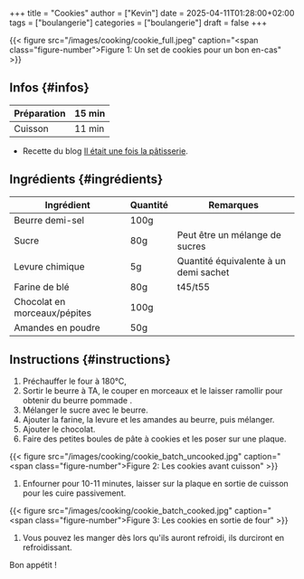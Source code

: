 +++
title = "Cookies"
author = ["Kevin"]
date = 2025-04-11T01:28:00+02:00
tags = ["boulangerie"]
categories = ["boulangerie"]
draft = false
+++

<a id="figure--Plein de cookies"></a>

{{< figure src="/images/cooking/cookie_full.jpeg" caption="<span class=\"figure-number\">Figure 1: </span>Un set de cookies pour un bon en-cas" >}}


## Infos {#infos}

| Préparation | 15 min |
|-------------|--------|
| Cuisson     | 11 min |

-   Recette du blog [Il était une fois la pâtisserie](https://www.iletaitunefoislapatisserie.com/2015/09/cookies-sans-oeufs.html).


## Ingrédients {#ingrédients}

| Ingrédient                   | Quantité | Remarques                             |
|------------------------------|----------|---------------------------------------|
| Beurre demi-sel              | 100g     |                                       |
| Sucre                        | 80g      | Peut être un mélange de sucres        |
| Levure chimique              | 5g       | Quantité équivalente à un demi sachet |
| Farine de blé                | 80g      | t45/t55                               |
| Chocolat en morceaux/pépites | 100g     |                                       |
| Amandes en poudre            | 50g      |                                       |


## Instructions {#instructions}

1.  Préchauffer le four à 180°C,
2.  Sortir le beurre à TA, le couper en morceaux et le laisser ramollir pour obtenir du beurre pommade .
3.  Mélanger le sucre avec le beurre.
4.  Ajouter la farine, la levure et les amandes au beurre, puis mélanger.
5.  Ajouter le chocolat.
6.  Faire des petites boules de pâte à cookies et les poser sur une plaque.

<a id="figure--Boules de cookie"></a>

{{< figure src="/images/cooking/cookie_batch_uncooked.jpg" caption="<span class=\"figure-number\">Figure 2: </span>Les cookies avant cuisson" >}}

1.  Enfourner pour 10-11 minutes, laisser sur la plaque en sortie de cuisson pour les cuire passivement.

<a id="figure--Boules de cookie"></a>

{{< figure src="/images/cooking/cookie_batch_cooked.jpg" caption="<span class=\"figure-number\">Figure 3: </span>Les cookies en sortie de four" >}}

1.  Vous pouvez les manger dès lors qu'ils auront refroidi, ils durciront en refroidissant.

Bon appétit !
